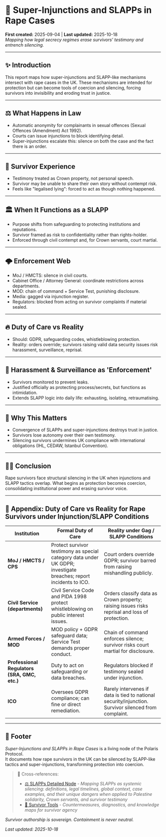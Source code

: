 # 🚨 Super-Injunctions and SLAPPs in Rape Cases  
**First created:** 2025-09-04 | **Last updated:** 2025-10-18  
*Mapping how legal secrecy regimes erase survivors’ testimony and entrench silencing.*  

---

## ✨ Introduction

This report maps how super-injunctions and SLAPP-like mechanisms intersect with rape cases in the UK. 
These mechanisms are intended for protection but can become tools of coercion and silencing, forcing survivors into invisibility and eroding trust in justice.

---

## ⚖️ What Happens in Law

- Automatic anonymity for complainants in sexual offences (Sexual Offences (Amendment) Act 1992).  
- Courts can issue injunctions to block identifying detail.  
- Super-injunctions escalate this: silence on both the case and the fact there is an order.  

---

## 🧨 Survivor Experience

- Testimony treated as Crown property, not personal speech.  
- Survivor may be unable to share their own story without contempt risk.  
- Feels like "legalised lying": forced to act as though nothing happened.  

---

## 🏛️ When It Functions as a SLAPP

- Purpose shifts from safeguarding to protecting institutions and reputations.  
- Survivor framed as risk to confidentiality rather than rights-holder.  
- Enforced through civil contempt and, for Crown servants, court martial.  

---

## 🌩️ Enforcement Web

- MoJ / HMCTS: silence in civil courts.  
- Cabinet Office / Attorney General: coordinate restrictions across departments.  
- MOD: chain of command + Service Test, punishing disclosure.  
- Media: gagged via injunction register.  
- Regulators: blocked from acting on survivor complaints if material sealed.  

---

## 🔥 Duty of Care vs Reality

- Should: GDPR, safeguarding codes, whistleblowing protection.  
- Reality: orders override; survivors raising valid data security issues risk harassment, surveillance, reprisal.  

---

## 🪼 Harassment & Surveillance as 'Enforcement'

- Survivors monitored to prevent leaks.  
- Justified officially as protecting process/secrets, but functions as intimidation.  
- Extends SLAPP logic into daily life: exhausting, isolating, retraumatising.  

---

## 🌋 Why This Matters

- Convergence of SLAPPs and super-injunctions destroys trust in justice.  
- Survivors lose autonomy over their own testimony.  
- Silencing survivors undermines UK compliance with international obligations (IHL, CEDAW, Istanbul Convention).  

---

## 🐦‍🔥 Conclusion

Rape survivors face structural silencing in the UK when injunctions and SLAPP tactics overlap. 
What begins as protection becomes coercion, consolidating institutional power and erasing survivor voice.

---

## 🧿 Appendix: Duty of Care vs Reality for Rape Survivors under Injunction/SLAPP Conditions

| Institution | Formal Duty of Care | Reality under Gag / SLAPP Conditions |
|-------------|----------------------|--------------------------------------|
| **MoJ / HMCTS / CPS** | Protect survivor testimony as special category data under UK GDPR; investigate breaches; report incidents to ICO. | Court orders override GDPR; survivor barred from raising mishandling publicly. |
| **Civil Service (departments)** | Civil Service Code and PIDA 1998 protect whistleblowing on public interest issues. | Orders classify data as Crown property; raising issues risks reprisal and loss of protection. |
| **Armed Forces / MOD** | MOD policy + GDPR safeguard data; Service Test demands proper conduct. | Chain of command enforces silence; survivor risks court martial for disclosure. |
| **Professional Regulators (SRA, GMC, etc.)** | Duty to act on safeguarding or data breaches. | Regulators blocked if testimony sealed under injunction. |
| **ICO** | Oversees GDPR compliance; can fine or direct remediation. | Rarely intervenes if data is tied to national security/injunction. Survivor silenced from complaint. |  

---

## 🏮 Footer  

*Super-Injunctions and SLAPPs in Rape Cases* is a living node of the Polaris Protocol.  
It documents how rape survivors in the UK can be silenced by SLAPP-like tactics and super-injunctions, transforming protection into coercion.  

> 📡 Cross-references:
> 
> - [⚖️ SLAPPs Detailed Node](../../🐍_Ouroborotic_Violence/🩸_Genocide_Denialism/🍉_Palestine/⚖️_slapps_uk_global_palestine.md) - *Mapping SLAPPs as systemic silencing: definitions, legal timelines, global context, case examples, and their unique dangers when applied to Palestine solidarity, Crown servants, and survivor testimony*  
> - [🧬 Survivor Tools](../../../Survivor_Tools/README.md) - *Countermeasures, diagnostics, and knowledge maps for survivor agency*  

*Survivor authorship is sovereign. Containment is never neutral.*  

_Last updated: 2025-10-18_  

